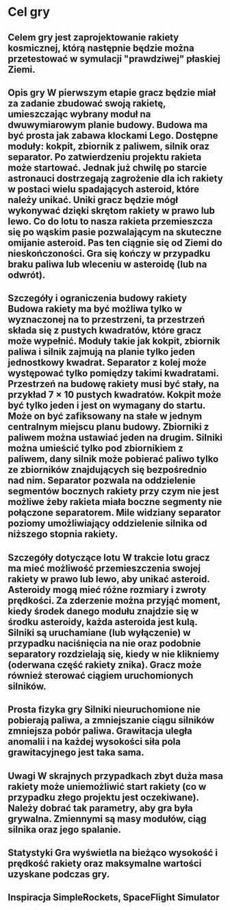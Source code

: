 # Cel gry 
Celem gry jest zaprojektowanie rakiety kosmicznej, którą następnie będzie można przetestować w symulacji "prawdziwej" płaskiej Ziemi. 
--- 
## Opis gry W pierwszym etapie gracz będzie miał za zadanie zbudować swoją rakietę, umieszczając wybrany moduł na dwuwymiarowym planie budowy. Budowa ma być prosta jak zabawa klockami Lego. Dostępne moduły: kokpit, zbiornik z paliwem, silnik oraz separator. Po zatwierdzeniu projektu rakieta może startować. Jednak już chwilę po starcie astronauci dostrzegają zagrożenie dla ich rakiety w postaci wielu spadających asteroid, które należy unikać. Uniki gracz będzie mógł wykonywać dzięki skrętom rakiety w prawo lub lewo. Co do lotu to nasza rakieta przemieszcza się po wąskim pasie pozwalającym na skuteczne omijanie asteroid. Pas ten ciągnie się od Ziemi do nieskończoności. Gra się kończy w przypadku braku paliwa lub wleceniu w asteroidę (lub na odwrót). 
## Szczegóły i ograniczenia budowy rakiety Budowa rakiety ma być możliwa tylko w wyznaczonej na to przestrzeni, ta przestrzeń składa się z pustych kwadratów, które gracz może wypełnić. Moduły takie jak kokpit, zbiornik paliwa i silnik zajmują na planie tylko jeden jednostkowy kwadrat. Separator z kolej może występować tylko pomiędzy takimi kwadratami. Przestrzeń na budowę rakiety musi być stały, na przykład 7 × 10 pustych kwadratów. Kokpit może być tylko jeden i jest on wymagany do startu. Może on być zafiksowany na stałe w jednym centralnym miejscu planu budowy. Zbiorniki z paliwem można ustawiać jeden na drugim. Silniki można umieścić tylko pod zbiornikiem z paliwem, dany silnik może pobierać paliwo tylko ze zbiorników znajdujących się bezpośrednio nad nim. Separator pozwala na oddzielenie segmentów bocznych rakiety przy czym nie jest możliwe żeby rakieta miała boczne segmenty nie połączone separatorem. Mile widziany separator poziomy umożliwiający oddzielenie silnika od niższego stopnia rakiety. 
## Szczegóły dotyczące lotu W trakcie lotu gracz ma mieć możliwość przemieszczenia swojej rakiety w prawo lub lewo, aby unikać asteroid. Asteroidy mogą mieć różne rozmiary i zwroty prędkości. Za zderzenie można przyjąć moment, kiedy środek danego modułu znajdzie się w środku asteroidy, każda asteroida jest kulą. Silniki są uruchamiane (lub wyłączenie) w przypadku naciśnięcia na nie oraz podobnie separatory rozdzielają się, kiedy w nie klikniemy (oderwana część rakiety znika). Gracz może również sterować ciągiem uruchomionych silników. 
## Prosta fizyka gry Silniki nieuruchomione nie pobierają paliwa, a zmniejszanie ciągu silników zmniejsza pobór paliwa. Grawitacja uległa anomalii i na każdej wysokości siła pola grawitacyjnego jest taka sama. 
## Uwagi W skrajnych przypadkach zbyt duża masa rakiety może uniemożliwić start rakiety (co w przypadku złego projektu jest oczekiwane). Należy dobrać tak parametry, aby gra była grywalna. Zmiennymi są masy modułów, ciąg silnika oraz jego spalanie. 
## Statystyki Gra wyświetla na bieżąco wysokość i prędkość rakiety oraz maksymalne wartości uzyskane podczas gry. 
## Inspiracja SimpleRockets, SpaceFlight Simulator
